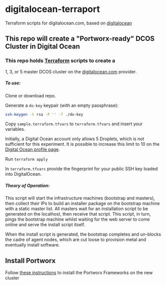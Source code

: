 # digitalocean-terraport
Terraform scripts for digitalocean.com, based on [digitalocean](https://github.com/jmarhee/digitalocean-dcos-terraform)

##  This repo will create a "Portworx-ready" DCOS Cluster in Digital Ocean

### This repo holds [Terraform](https://www.terraform.io/) scripts to create a
1, 3, or 5 master DCOS cluster on the [digitalocean.com](https://digitalocean.com/)
provider.

##### To use:

Clone or download repo.

Generate a `do-key` keypair (with an empty passphrase):

```bash
ssh-keygen -t rsa -P '' -f ./do-key
```

Copy `sample.terraform.tfvars` to `terraform.tfvars` and insert your variables.

Initially, a Digital Ocean account only allows 5 Droplets, which is not sufficient
for this experiment. It is possible to increase this limit to 10 on the
[Digital Ocean profile page](https://cloud.digitalocean.com/settings/profile#).

Run `terraform apply`

In `terraform.tfvars` provide the fingerprint for your public SSH key loaded into DigitalOcean.

##### Theory of Operation:

This script will start the infrastructure machines (bootstrap and masters),
then collect their IPs to build an installer package on the bootstrap machine
with a static master list. All masters wait for an installation script to be
generated on the localhost, then receive that script. This script, in turn,
pings the bootstrap machine whilst waiting for the web server to come online
and serve the install script itself.

When the install script is generated, the bootstrap completes and un-blocks
the cadre of agent nodes, which are  cut loose to provision metal and
eventually install software.

## Install Portworx
Follow [these instructions](https://docs.portworx.com/scheduler/mesosphere-dcos/install.html) to install the Portworx Frameworks on the new cluster

